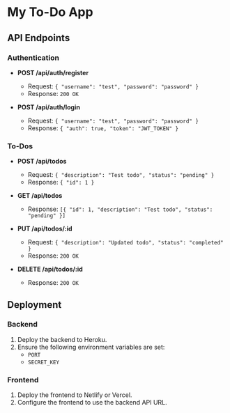 # My To-Do App

## API Endpoints

### Authentication

- **POST /api/auth/register**
    - Request: `{ "username": "test", "password": "password" }`
    - Response: `200 OK`

- **POST /api/auth/login**
    - Request: `{ "username": "test", "password": "password" }`
    - Response: `{ "auth": true, "token": "JWT_TOKEN" }`

### To-Dos

- **POST /api/todos**
    - Request: `{ "description": "Test todo", "status": "pending" }`
    - Response: `{ "id": 1 }`

- **GET /api/todos**
    - Response: `[{ "id": 1, "description": "Test todo", "status": "pending" }]`

- **PUT /api/todos/:id**
    - Request: `{ "description": "Updated todo", "status": "completed" }`
    - Response: `200 OK`

- **DELETE /api/todos/:id**
    - Response: `200 OK`

## Deployment

### Backend

1. Deploy the backend to Heroku.
2. Ensure the following environment variables are set:
    - `PORT`
    - `SECRET_KEY`

### Frontend

1. Deploy the frontend to Netlify or Vercel.
2. Configure the frontend to use the backend API URL.

